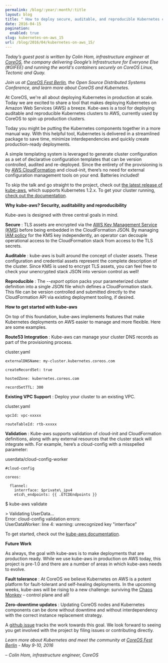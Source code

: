 ```yaml
---
permalink: /blog/:year/:month/:title
layout: blog
title: " How to deploy secure, auditable, and reproducible Kubernetes clusters on AWS "
date: 2016-04-15
pagination:
  enabled: true
slug: kubernetes-on-aws_15
url: /blog/2016/04/kubernetes-on-aws_15/
---
```


_Today’s guest post is written by Colin Hom, infrastructure engineer at [CoreOS](https://coreos.com/), the company delivering Google’s Infrastructure for Everyone Else (#GIFEE) and running the world's containers securely on CoreOS Linux, Tectonic and Quay._  

_Join us at [CoreOS Fest Berlin](https://coreos.com/fest/), the Open Source Distributed Systems Conference, and learn more about CoreOS and Kubernetes._  

At CoreOS, we're all about deploying Kubernetes in production at scale. Today we are excited to share a tool that makes deploying Kubernetes on Amazon Web Services (AWS) a breeze. Kube-aws is a tool for deploying auditable and reproducible Kubernetes clusters to AWS, currently used by CoreOS to spin up production clusters.  

Today you might be putting the Kubernetes components together in a more manual way. With this helpful tool, Kubernetes is delivered in a streamlined package to save time, minimize interdependencies and quickly create production-ready deployments.  

A simple templating system is leveraged to generate cluster configuration as a set of declarative configuration templates that can be version controlled, audited and re-deployed. Since the entirety of the provisioning is by [AWS CloudFormation](https://aws.amazon.com/cloudformation/) and cloud-init, there’s no need for external configuration management tools on your end. Batteries included!  

To skip the talk and go straight to the project, check out [the latest release of kube-aws](https://github.com/coreos/coreos-kubernetes/releases), which supports Kubernetes 1.2.x. To get your cluster running, [check out the documentation](https://coreos.com/kubernetes/docs/latest/kubernetes-on-aws.html).  

**Why kube-aws? Security, auditability and reproducibility**  

Kube-aws is designed with three central goals in mind.  


**Secure** : TLS assets are encrypted via the [AWS Key Management Service (KMS)](https://aws.amazon.com/kms/) before being embedded in the CloudFormation JSON. By managing [IAM policy](http://docs.aws.amazon.com/IAM/latest/UserGuide/access_policies.html) for the KMS key independently, an operator can decouple operational access to the CloudFormation stack from access to the TLS secrets.



**Auditable** : kube-aws is built around the concept of cluster assets. These configuration and credential assets represent the complete description of the cluster. Since KMS is used to encrypt TLS assets, you can feel free to check your unencrypted stack JSON into version control as well!



**Reproducible** : The _--export_ option packs your parameterized cluster definition into a single JSON file which defines a CloudFormation stack. This file can be version controlled and submitted directly to the CloudFormation API via existing deployment tooling, if desired.


**How to get started with kube-aws**



On top of this foundation, kube-aws implements features that make Kubernetes deployments on AWS easier to manage and more flexible. Here are some examples.



**Route53 Integration** : Kube-aws can manage your cluster DNS records as part of the provisioning process.



cluster.yaml
```
externalDNSName: my-cluster.kubernetes.coreos.com

createRecordSet: true

hostedZone: kubernetes.coreos.com

recordSetTTL: 300
```



**Existing VPC Support** : Deploy your cluster to an existing VPC.



cluster.yaml


```
vpcId: vpc-xxxxx

routeTableId: rtb-xxxxx
 ```



**Validation** : Kube-aws supports validation of cloud-init and CloudFormation definitions, along with any external resources that the cluster stack will integrate with. For example, here’s a cloud-config with a misspelled parameter:



userdata/cloud-config-worker


```
#cloud-config

coreos:

  flannel:  
    interrface: $private\_ipv4  
    etcd\_endpoints: {{ .ETCDEndpoints }}
 ```



 $ kube-aws validate


 \> Validating UserData...  
     Error: cloud-config validation errors:  
     UserDataWorker: line 4: warning: unrecognized key "interrface"



To get started, check out the [kube-aws documentation](https://coreos.com/kubernetes/docs/latest/kubernetes-on-aws.html).


**Future Work**  

As always, the goal with kube-aws is to make deployments that are production ready. While we use kube-aws in production on AWS today, this project is pre-1.0 and there are a number of areas in which kube-aws needs to evolve.  

**Fault tolerance** : At CoreOS we believe Kubernetes on AWS is a potent platform for fault-tolerant and self-healing deployments. In the upcoming weeks, kube-aws will be rising to a new challenge: surviving the [Chaos Monkey](https://github.com/Netflix/SimianArmy/wiki/Chaos-Monkey) – control plane and all!  

**Zero-downtime updates** : Updating CoreOS nodes and Kubernetes components can be done without downtime and without interdependency with the correct instance replacement strategy.  

A [github issue](https://github.com/coreos/coreos-kubernetes/issues/340) tracks the work towards this goal. We look forward to seeing you get involved with the project by filing issues or contributing directly.  


_Learn more about Kubernetes and meet the community at [CoreOS Fest Berlin](https://coreos.com/fest/) - May 9-10, 2016_



_– Colin Hom, infrastructure engineer, CoreOS_
